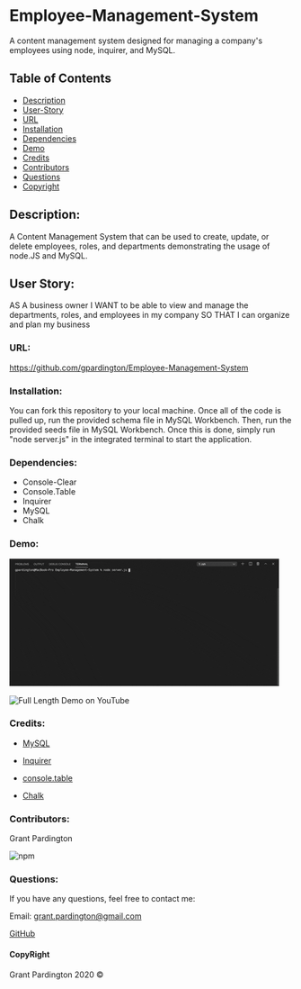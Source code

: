 # Employee-Management-System
A content management system designed for managing a company's employees using node, inquirer, and MySQL.

## Table of Contents

- [Description](#description)
- [User-Story](#user-story)
- [URL](#url)
- [Installation](#installation)
- [Dependencies](#dependencies)
- [Demo](#demo)
- [Credits](#credits)
- [Contributors](#contributors)
- [Questions](#questions)
- [Copyright](#copyright)

## Description:
A Content Management System that can be used to create, update, or delete employees, roles, and departments demonstrating the usage of node.JS and MySQL.


## User Story:

AS A business owner
I WANT to be able to view and manage the departments, roles, and employees in my company
SO THAT I can organize and plan my business


### URL:

https://github.com/gpardington/Employee-Management-System


### Installation:

You can fork this repository to your local machine. Once all of the code is pulled up, run the provided schema file in MySQL Workbench. Then, run the provided seeds file in MySQL Workbench. Once this is done, simply run "node server.js" in the integrated terminal to start the application. 


### Dependencies:

- Console-Clear
- Console.Table
- Inquirer
- MySQL
- Chalk


### Demo:

![demo](https://github.com/gpardington/Employee-Management-System/blob/master/demo/employee-tracker-demo.gif)

![Full Length Demo on YouTube](https://www.youtube.com/watch?v=ptSD-os2vjg)


### Credits:
- [MySQL](https://www.npmjs.com/package/mysql)

- [Inquirer](https://www.npmjs.com/package/inquirer)

- [console.table](https://www.npmjs.com/package/console.table)

- [Chalk](https://www.npmjs.com/package/chalk)


### Contributors:

Grant Pardington

![npm](https://img.shields.io/static/v1?label=license&message=MIT&color=blue)


### Questions:

If you have any questions, feel free to contact me:
 
 Email: [grant.pardington@gmail.com](mailto:grant.pardington@gmail.com)

 [GitHub](https://github.com/gpardington) 


#### CopyRight

Grant Pardington 2020 &copy; 